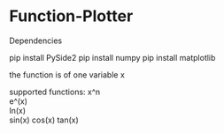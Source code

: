 # Function-Plotter






Dependencies

pip install PySide2
pip install numpy
pip install matplotlib

the function is of one variable x

supported functions:
x^n   
e^(x)   
ln(x)   
sin(x)
cos(x)
tan(x)
